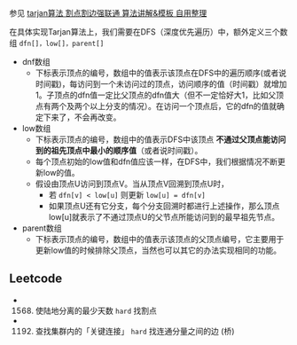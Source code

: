 
参见 [tarjan算法 割点割边强联通 算法讲解&模板 自用整理](https://blog.csdn.net/qq_19895789/article/details/89144975)

在具体实现Tarjan算法上，我们需要在DFS（深度优先遍历）中，额外定义三个数组 `dfn[]，low[]，parent[]`

- dnf数组
    - 下标表示顶点的编号，数组中的值表示该顶点在DFS中的遍历顺序(或者说时间戳)，每访问到一个未访问过的顶点，访问顺序的值（时间戳）就增加1。子顶点的dfn值一定比父顶点的dfn值大（但不一定恰好大1，比如父顶点有两个及两个以上分支的情况）。在访问一个顶点后，它的dfn的值就确定下来了，不会再改变。
- low数组
    - 下标表示顶点的编号，数组中的值表示DFS中该顶点 **不通过父顶点能访问到的祖先顶点中最小的顺序值**（或者说时间戳）。
    - 每个顶点初始的low值和dfn值应该一样，在DFS中，我们根据情况不断更新low的值。
    - 假设由顶点U访问到顶点V。当从顶点V回溯到顶点U时，
        - 若 `dfn[v] < low[u]` 则更新 `low[u] = dfn[v]`
        - 如果顶点U还有它分支，每个分支回溯时都进行上述操作，那么顶点low[u]就表示了不通过顶点U的父节点所能访问到的最早祖先节点。
- parent数组
    - 下标表示顶点的编号，数组中的值表示该顶点的父顶点编号，它主要用于更新low值的时候排除父顶点，当然也可以其它的办法实现相同的功能。

## Leetcode

- 1568. 使陆地分离的最少天数 `hard` 找割点
- 1192. 查找集群内的「关键连接」 `hard` 找连通分量之间的边 (桥)
